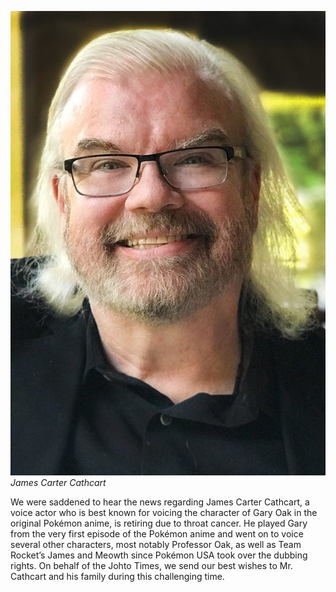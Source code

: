 

[![James Carter Cathcart](/web/images/james-carter-cathcart.jpeg)](/web/images/james-carter-cathcart.jpeg)*James Carter Cathcart*



We were saddened to hear the news regarding James Carter Cathcart, a voice actor who is best known for voicing the character of Gary Oak in the original Pokémon anime, is retiring due to throat cancer. He played Gary from the very first episode of the Pokémon anime and went on to voice several other characters, most notably Professor Oak, as well as Team Rocket’s James and Meowth since Pokémon USA took over the dubbing rights. On behalf of the Johto Times, we send our best wishes to Mr. Cathcart and his family during this challenging time.